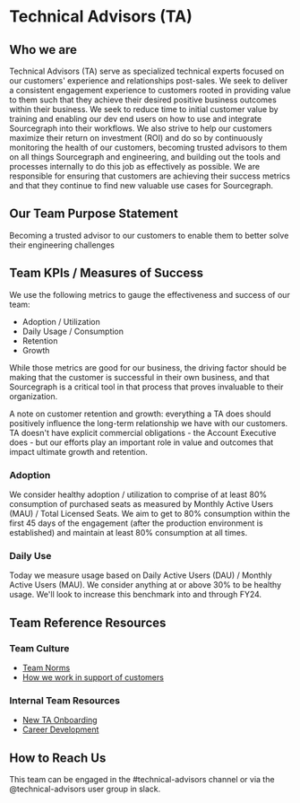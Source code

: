 # Technical Advisors (TA)

## Who we are

Technical Advisors (TA) serve as specialized technical experts focused on our customers' experience and relationships post-sales. We seek to deliver a consistent engagement experience to customers rooted in providing value to them such that they achieve their desired positive business outcomes within their business. We seek to reduce time to initial customer value by training and enabling our dev end users on how to use and integrate Sourcegraph into their workflows. We also strive to help our customers maximize their return on investment (ROI) and do so by continuously monitoring the health of our customers, becoming trusted advisors to them on all things Sourcegraph and engineering, and building out the tools and processes internally to do this job as effectively as possible. We are responsible for ensuring that customers are achieving their success metrics and that they continue to find new valuable use cases for Sourcegraph.

## Our Team Purpose Statement

Becoming a trusted advisor to our customers to enable them to better solve their engineering challenges

## Team KPIs / Measures of Success

We use the following metrics to gauge the effectiveness and success of our team:

- Adoption / Utilization
- Daily Usage / Consumption
- Retention
- Growth

While those metrics are good for our business, the driving factor should be making that the customer is successful in their own business, and that Sourcegraph is a critical tool in that process that proves invaluable to their organization.

A note on customer retention and growth: everything a TA does should positively influence the long-term relationship we have with our customers. TA doesn't have explicit commercial obligations - the Account Executive does - but our efforts play an important role in value and outcomes that impact ultimate growth and retention.

### Adoption

We consider healthy adoption / utilization to comprise of at least 80% consumption of purchased seats as measured by Monthly Active Users (MAU) / Total Licensed Seats. We aim to get to 80% consumption within the first 45 days of the engagement (after the production environment is established) and maintain at least 80% consumption at all times.

### Daily Use

Today we measure usage based on Daily Active Users (DAU) / Monthly Active Users (MAU). We consider anything at or above 30% to be healthy usage. We'll look to increase this benchmark into and through FY24.

## Team Reference Resources

### Team Culture

- [Team Norms](team-culture/team-norms.md)
- [How we work in support of customers](team-culture/working-with-customers.md)

### Internal Team Resources

- [New TA Onboarding](onboarding/ta-onboarding.md)
- [Career Development](career-growth/ta-career-development.md)

## How to Reach Us

This team can be engaged in the #technical-advisors channel or via the @technical-advisors user group in slack.